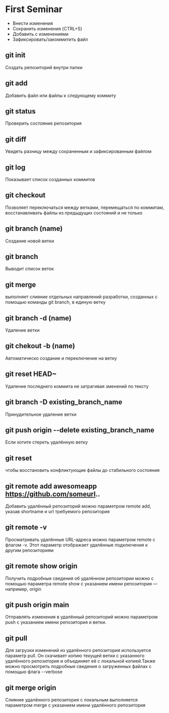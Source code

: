 # First Seminar
* Внести изменения 
* Сохранить изменения (CTRL+S)
* Добавить с изменениями 
* Зафиксировать/закоммитить файл
## git init
Создать репозиторий внутри папки 
## git add
Добавить файл или файлы к следующему коммиту
## git status 
Проверить состояние репозитория
## git diff
Увидеть разницу между сохраненным и зафиксированным файлом
## git log 
Показывает список созданных коммитов
## git checkout
Позволяет переключаться между ветками, перемещаться по коммитам, восстанавливать файлы из предыдущих состояний и не только
## git branch (name)
Создание новой ветки 
## git branch 
Выводит список веток 
## git merge 
выполняет слияние отдельных направлений разработки, созданных с помощью команды git branch, в единую ветку
## git branch -d (name) 
Удаление ветки 
## git chekout -b (name) 
Автоматическо создание и переключение на ветку 
## git reset HEAD~ 
Удаление последнего коммита не затрагивая зменений по тексту
## git branch -D existing_branch_name
Принудительное удаление ветки
## git push origin --delete existing_branch_name
 Если хотите стереть удалённую ветку
##  git reset 
чтобы восстановить конфликтующие файлы до стабильного состояния
## git remote add awesomeapp https://github.com/someurl..
Добавить удалённый репозиторий можно параметром remote add, указав shortname и url требуемого репозитория
## git remote -v
Просматривать удалённые URL-адреса можно параметром remote с флагом -v. Этот параметр отображает удалённые подключения к другим репозиториям
## git remote show origin
Получить подробные сведения об удалённом репозитории можно с помощью параметра remote show с указанием имени репозитория — например, origin
## git push origin main
Отправлять изменения в удалённый репозиторий можно параметром push с указанием имени репозитория и ветки.
## git pull 
Для загрузки изменений из удалённого репозитория используется параметр pull. Он скачивает копию текущей ветки с указанного удалённого репозитория и объединяет её с локальной копией.Также можно просмотреть подробные сведения о загруженных файлах с помощью флага --verbose
## git merge origin 
Слияние удалённого репозитория с локальным выполняется параметром merge с указанием имени удалённого репозитория



